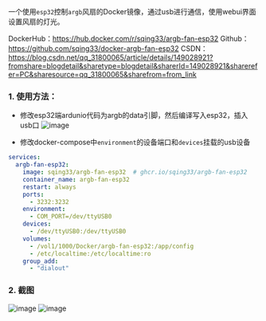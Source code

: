 一个使用`esp32`控制`argb`风扇的Docker镜像，通过usb进行通信，使用webui界面设置风扇的灯光。

DockerHub：https://hub.docker.com/r/sqing33/argb-fan-esp32
Github：https://github.com/sqing33/docker-argb-fan-esp32
CSDN：https://blog.csdn.net/qq_31800065/article/details/149028921?fromshare=blogdetail&sharetype=blogdetail&sharerId=149028921&sharerefer=PC&sharesource=qq_31800065&sharefrom=from_link

### 1. 使用方法：

- 修改esp32端ardunio代码为argb的data引脚，然后编译写入esp32，插入usb口
![image](https://github.com/user-attachments/assets/bfdb71e2-6714-4fbe-9e7a-3a92d15750ff)

- 修改docker-compose中`environment`的设备端口和`devices`挂载的usb设备


```yaml
services:
  argb-fan-esp32:
    image: sqing33/argb-fan-esp32  # ghcr.io/sqing33/argb-fan-esp32
    container_name: argb-fan-esp32
    restart: always
    ports:
      - 3232:3232
    environment:
      - COM_PORT=/dev/ttyUSB0
    devices:
      - /dev/ttyUSB0:/dev/ttyUSB0
    volumes:
      - /vol1/1000/Docker/argb-fan-esp32:/app/config
      - /etc/localtime:/etc/localtime:ro
    group_add:
      - "dialout"
```

### 2. 截图

![image](https://github.com/user-attachments/assets/ea3fe5dd-4848-45e5-854c-5cdeb13e0a17)
![image](https://github.com/user-attachments/assets/0f6cf375-525e-4696-a16c-6fb2454033c3)
